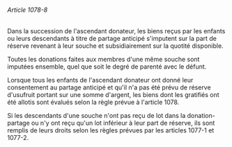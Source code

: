 ###### Article 1078-8

Dans la succession de l'ascendant donateur, les biens reçus par les enfants ou leurs descendants à titre de partage anticipé s'imputent sur la part de réserve revenant à leur souche et subsidiairement sur la quotité disponible.

Toutes les donations faites aux membres d'une même souche sont imputées ensemble, quel que soit le degré de parenté avec le défunt.

Lorsque tous les enfants de l'ascendant donateur ont donné leur consentement au partage anticipé et qu'il n'a pas été prévu de réserve d'usufruit portant sur une somme d'argent, les biens dont les gratifiés ont été allotis sont évalués selon la règle prévue à l'article 1078.

Si les descendants d'une souche n'ont pas reçu de lot dans la donation-partage ou n'y ont reçu qu'un lot inférieur à leur part de réserve, ils sont remplis de leurs droits selon les règles prévues par les articles 1077-1 et 1077-2.

